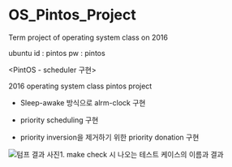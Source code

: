 # OS_Pintos_Project
Term project of operating system class on 2016

ubuntu id : pintos pw : pintos


<PintOS - scheduler 구현>

2016 operating system class pintos project



- Sleep-awake 방식으로 alrm-clock 구현

- priority scheduling 구현

- priority inversion을 제거하기 위한 priority donation 구현


![텀프 결과](https://user-images.githubusercontent.com/8641002/174004941-8299112b-42cd-4b57-91f4-dad37422676e.PNG)
사진1. make check 시 나오는 테스트 케이스의 이름과 결과
